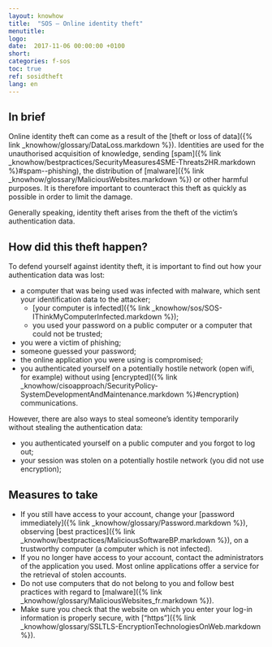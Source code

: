 ```yaml
---
layout: knowhow
title:  "SOS – Online identity theft"
menutitle:
logo:
date:  2017-11-06 00:00:00 +0100
short:
categories: f-sos
toc: true
ref: sosidtheft
lang: en
---
```


## In brief
Online identity theft can come as a result of the [theft or loss of data]({% link _knowhow/glossary/DataLoss.markdown %}). Identities are used for the unauthorised acquisition of knowledge, sending [spam]({% link _knowhow/bestpractices/SecurityMeasures4SME-Threats2HR.markdown %}#spam--phishing), the distribution of [malware]({% link _knowhow/glossary/MaliciousWebsites.markdown %}) or other harmful purposes. It is therefore important to counteract this theft as quickly as possible in order to limit the damage.

Generally speaking, identity theft arises from the theft of the victim’s authentication data.

## How did this theft happen?
To defend yourself against identity theft, it is important to find out how your authentication data was lost:

* a computer that was being used was infected with malware, which sent your identification data to the attacker;
  * [your computer is infected]({% link _knowhow/sos/SOS-IThinkMyComputerInfected.markdown %});
  * you used your password on a public computer or a computer that could not be trusted;
* you were a victim of phishing;
* someone guessed your password;
* the online application you were using is compromised;
* you authenticated yourself on a potentially hostile network (open wifi, for example) without using [encrypted]({% link _knowhow/cisoapproach/SecurityPolicy-SystemDevelopmentAndMaintenance.markdown %}#encryption) communications.

However, there are also ways to steal someone’s identity temporarily without stealing the authentication data:

* you authenticated yourself on a public computer and you forgot to log out;
* your session was stolen on a potentially hostile network (you did not use encryption);

## Measures to take

* If you still have access to your account, change your [password immediately]({% link _knowhow/glossary/Password.markdown %}), observing [best practices]({% link _knowhow/bestpractices/MaliciousSoftwareBP.markdown %}), on a trustworthy computer (a computer which is not infected).
* If you no longer have access to your account, contact the administrators of the application you used. Most online applications offer a service for the retrieval of stolen accounts.
* Do not use computers that do not belong to you and follow best practices with regard to [malware]({% link _knowhow/glossary/MaliciousWebsites_fr.markdown %}).
* Make sure you check that the website on which you enter your log-in information is properly secure, with [“https”]({% link _knowhow/glossary/SSLTLS-EncryptionTechnologiesOnWeb.markdown %}).
